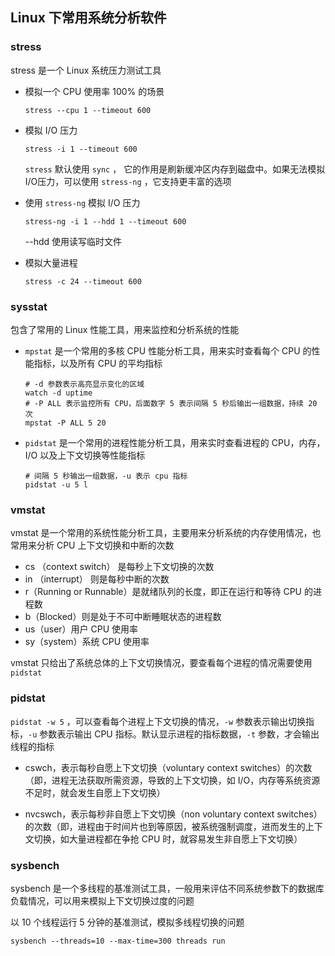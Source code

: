 ## Linux 下常用系统分析软件

### stress

stress 是一个 Linux 系统压力测试工具

* 模拟一个 CPU 使用率 100% 的场景

  ```shell
  stress --cpu 1 --timeout 600
  ```

* 模拟 I/O 压力

  ```shell
  stress -i 1 --timeout 600
  ```

  `stress` 默认使用 `sync` ， 它的作用是刷新缓冲区内存到磁盘中。如果无法模拟I/O压力，可以使用 `stress-ng` ，它支持更丰富的选项

* 使用 `stress-ng` 模拟 I/O 压力

  ```shell
  stress-ng -i 1 --hdd 1 --timeout 600
  ```

  --hdd 使用读写临时文件

* 模拟大量进程

  ```shell
  stress -c 24 --timeout 600
  ```

### sysstat

包含了常用的 Linux 性能工具，用来监控和分析系统的性能

* `mpstat` 是一个常用的多核 CPU 性能分析工具，用来实时查看每个 CPU 的性能指标，以及所有 CPU 的平均指标

  ```shell
  # -d 参数表示高亮显示变化的区域
  watch -d uptime
  # -P ALL 表示监控所有 CPU，后面数字 5 表示间隔 5 秒后输出一组数据，持续 20 次
  mpstat -P ALL 5 20
  ```

* `pidstat` 是一个常用的进程性能分析工具，用来实时查看进程的 CPU，内存，I/O 以及上下文切换等性能指标

  ```shell
  # 间隔 5 秒输出一组数据，-u 表示 cpu 指标
  pidstat -u 5 l
  ```

### vmstat

vmstat 是一个常用的系统性能分析工具，主要用来分析系统的内存使用情况，也常用来分析 CPU 上下文切换和中断的次数

* cs （context switch） 是每秒上下文切换的次数
* in （interrupt） 则是每秒中断的次数
* r（Running or Runnable）是就绪队列的长度，即正在运行和等待 CPU 的进程数
* b（Blocked）则是处于不可中断睡眠状态的进程数
* us（user）用户 CPU 使用率
* sy（system）系统 CPU 使用率

vmstat 只给出了系统总体的上下文切换情况，要查看每个进程的情况需要使用 `pidstat`

### pidstat

`pidstat -w 5` ，可以查看每个进程上下文切换的情况，`-w` 参数表示输出切换指标，`-u` 参数表示输出 CPU 指标。默认显示进程的指标数据，`-t` 参数，才会输出线程的指标

* cswch，表示每秒自愿上下文切换（voluntary context switches）的次数（即，进程无法获取所需资源，导致的上下文切换，如 I/O，内存等系统资源不足时，就会发生自愿上下文切换）

* nvcswch，表示每秒非自愿上下文切换（non voluntary context switches）的次数（即，进程由于时间片也到等原因，被系统强制调度，进而发生的上下文切换，如大量进程都在争抢 CPU 时，就容易发生非自愿上下文切换）

### sysbench

sysbench 是一个多线程的基准测试工具，一般用来评估不同系统参数下的数据库负载情况，可以用来模拟上下文切换过度的问题

以 10 个线程运行 5 分钟的基准测试，模拟多线程切换的问题

```shell
sysbench --threads=10 --max-time=300 threads run
```



